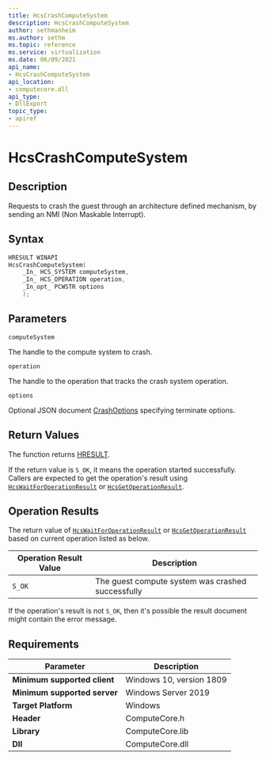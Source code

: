 ```yaml
---
title: HcsCrashComputeSystem
description: HcsCrashComputeSystem
author: sethmanheim
ms.author: sethm
ms.topic: reference
ms.service: virtualization
ms.date: 06/09/2021
api_name:
- HcsCrashComputeSystem
api_location:
- computecore.dll
api_type:
- DllExport
topic_type: 
- apiref
---
```

# HcsCrashComputeSystem

## Description

Requests to crash the guest through an architecture defined mechanism, by sending an NMI (Non Maskable Interrupt).

## Syntax

```cpp
HRESULT WINAPI
HcsCrashComputeSystem(
    _In_ HCS_SYSTEM computeSystem,
    _In_ HCS_OPERATION operation,
    _In_opt_ PCWSTR options
    );
```

## Parameters

`computeSystem`

The handle to the compute system to crash.

`operation`

The handle to the operation that tracks the crash system operation.

`options`

Optional JSON document [CrashOptions](./../SchemaReference.md#CrashOptions) specifying terminate options.

## Return Values

The function returns [HRESULT](./HCSHResult.md).

If the return value is `S_OK`, it means the operation started successfully. Callers are expected to get the operation's result using [`HcsWaitForOperationResult`](./HcsWaitForOperationResult.md) or [`HcsGetOperationResult`](./HcsGetOperationResult.md).



## Operation Results

The return value of [`HcsWaitForOperationResult`](./HcsWaitForOperationResult.md) or [`HcsGetOperationResult`](./HcsGetOperationResult.md) based on current operation listed as below.

| Operation Result Value | Description |
| -- | -- |
| `S_OK` | The guest compute system was crashed successfully |

If the operation's result is not `S_OK`, then it's possible the result document might contain the error message.


## Requirements

|Parameter|Description|
|---|---|
| **Minimum supported client** | Windows 10, version 1809 |
| **Minimum supported server** | Windows Server 2019 |
| **Target Platform** | Windows |
| **Header** | ComputeCore.h |
| **Library** | ComputeCore.lib |
| **Dll** | ComputeCore.dll |
